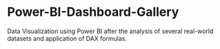 # Power-BI-Dashboard-Gallery
Data Visualization using Power BI after the analysis of several real-world datasets and application of DAX formulas.
